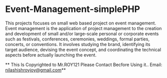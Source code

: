 # Event-Management-simplePHP
This projects focuses on small web based project on event management. Event management is the application of project management to the creation and development of small and/or large-scale personal or corporate events such as festivals, conferences, ceremonies, weddings, formal parties, concerts, or conventions. It involves studying the brand, identifying its target audience, devising the event concept, and coordinating the technical aspects before actually launching the event.


**
    This Is Copyrighted to Mr.ROY121 
    Please Contact Becfore Using it..
    Email: nilashishroyjoy@gmail.com**
